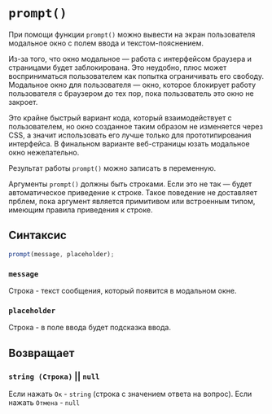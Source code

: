 # `prompt()`

При помощи функции `prompt()` можно вывести на экран пользователя модальное окно c полем ввода и текстом-пояснением.

Из-за того, что окно модальное — работа с интерфейсом браузера и страницами будет заблокирована. Это неудобно, плюс может восприниматься пользователем как попытка ограничивать его свободу. Модальное окно для пользователя — окно, которое блокирует работу пользователя с браузером до тех пор, пока пользователь это окно не закроет.

Это крайне быстрый вариант кода, который взаимодействует с пользователем, но окно созданное таким образом не изменяется через CSS, а значит использовать его лучше только для прототипирования интерфейса. В финальном варианте веб-страницы юзать модальное окно нежелательно.

Результат работы `prompt()` можно записать в переменную.

Аргументы `prompt()` должны быть строками. Если это не так — будет автоматическое приведение к строке. Такое поведение не доставляет прблем, пока аргумент является примитивом или встроенным типом, имеющим правила приведения к строке.

## Синтаксис

```js
prompt(message, placeholder);
```

### `message`

Строка - текст сообщения, который появится в модальном окне.

### `placeholder`

Строка - в поле ввода будет подсказка ввода.

## Возвращает

### `string (Строка)` || `null`

Если нажать `Ок` - `string` (строка с значением ответа на вопрос).
Если нажать `Отмена` - `null`
